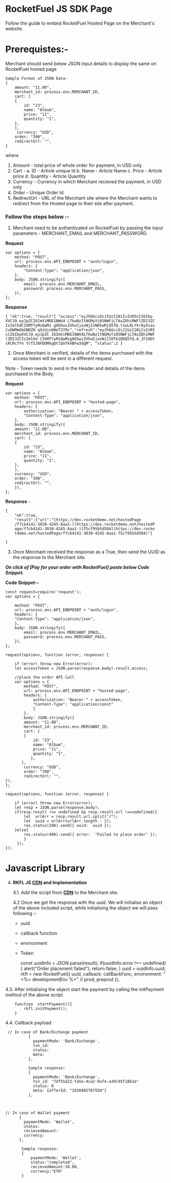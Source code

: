 
  

# RocketFuel JS SDK Page

  

Follow the guide to embed RocketFuel Hosted Page on the Merchant's website.

  

  

# Prerequistes:-

  

Merchant should send below JSON input details to display the same on RocketFuel hosted page

  

    Sample Format of JSON Data-
    {
	    amount: "11.00",
	    merchant_id: process.env.MERCHANT_ID,
	    cart: [
	    {
		    id: "23",
		    name: "Album",
		    price: "11",
		    quantity: "1",
	    },
	    ],
		 currency: "USD",
	    order: "390",
	    redirectUrl: "",
    }

  

where

  

1. Amount - total price of whole order for payment, in USD only
2. Cart -
	a. ID - Article unique Id
	b. Name - Article Name
	c. Price - Article price
	d. Quantity - Article Quantity
3. Currency - Currency in which Merchant recieved the payment, in USD only
4. Order - Unique Order Id
5. RedirectUrl - URL of the Merchant site where the Merchant wants to redirect from the Hosted page to their site after payment.

  

### Follow the steps below :-

  

1. Merchant need to be authenticated on RocketFuel by passing the input parameters - MERCHANT_EMAIL and MERCHANT_PASSWORD.

  

**Request**


    var options = {
    	method: "POST",
    	url: process.env.API_ENDPOINT + "auth/login",
	    headers: {
		    "Content-Type": "application/json",
	    },
	    body: JSON.stringify({
		    email: process.env.MERCHANT_EMAIL,
		    password: process.env.MERCHANT_PASS,
	    }),
    };

  

  

**Response**

  

  

    { "ok":true, "result"{ "access":"eyJhbGciOiJIUzI1NiIsInR5cCI6Ikp
    XVCJ9.eyJpZCI6ImViMDE1NWU4 LTkwNzItNGMyYi05NWFjLTAxZDhiMWFlZDI3ZC
    IsImlhdCI6MTYyMzQwMz g0OSwiZXhwIjoxNjIzNDkwMjQ5fQ.t1wL6LYkr8y5sau
    CuOWMmGbGNDZH qXzUjo6WeT370c","refresh":"eyJhbGciOiJIUzI1NiIsInR5
    cCI6IkpXVCJ9.eyJpZC I6ImViMDE1NWU4LTkwNzItNGMyYi05NWFjLTAxZDhiMWF
    lZDI3ZCIsImlhd CI6MTYyMzQwMzg0OSwiZXhwIjoxNjI1OTk1ODQ5fQ.A_JF1ODt
    cRCRc7Yn TcT5JBFDDMkgQtlQXYkhBFw3dgM", "status":2 }

  
  

2. Once Merchant is verified, details of the items purchased with the access token will be sent in a different request.

Note - Token needs to send in the Header and details of the items purchased in the Body.

  

**Request**

  

    var options = {
	    method: "POST",
	    url: process.env.API_ENDPOINT + "hosted-page",
	    headers: {
		    authorization: "Bearer " + accessToken,
		    "Content-Type": "application/json",
	    },
	    body: JSON.stringify({
	    amount: "11.00",
	    merchant_id: process.env.MERCHANT_ID,
	    cart: [
	    {
		    id: "23",
		    name: "Album",
		    price: "11",
		    quantity: "1",
	    },
	    ],
	    currency: "USD",
	    order: "390",
	    redirectUrl: "",
	    }),
    };

  

**Response** -

  

    {
	    "ok":true,
	    "result":{"url":"[https://dev.rocketdemo.net/hostedPage
	    /f7cb4141-3030-4245-8aa1-](https://dev.rocketdemo.net/hostedP
	    age/f7cb4141-3030-4245-8aa1-)[f5cf95b5d504](https://dev.rocke
	    tdemo.net/hostedPage/f7cb4141-3030-4245-8aa1-f5cf95b5d504)"}
    
    }
3. Once Merchant received the response as a True, then send the UUID as the response  to  the Merchant site.

***On click of [Pay for your order with RocketFuel] paste below Code Snippet.***

**Code Snippet--**

    const request=require('request');
    var options = {
    
	    method: "POST",
	    url: process.env.API_ENDPOINT + "auth/login",
	    headers: {
	    "Content-Type": "application/json",
	    },
	    body: JSON.stringify({
		    email: process.env.MERCHANT_EMAIL,
		    password: process.env.MERCHANT_PASS,
	    }),
    };
    
    request(options, function (error, response) {
    
	    if (error) throw new Error(error);    
	    let accessToken = JSON.parse(response.body).result.access;
    
	    //place the order API Call
	    var options = {
		    method: "POST",
		    url: process.env.API_ENDPOINT + "hosted-page",
		    headers: {
			    authorization: "Bearer " + accessToken,
			    "Content-Type": "application/const" 
			    } 
		    },
		    body: JSON.stringify({
		    amount: "11.00",
		    merchant_id: process.env.MERCHANT_ID,
		    cart: [
		    {
			    id: "23",
			    name: "Album",
			    price: "11",
			    quantity: "1",
			   },
		   ],
		    currency: "USD",
		    order: "390",
		    redirectUrl: "",
    }),
    };
    
    request(options, function (error, response) {
    
	    if (error) throw new Error(error);
	    let resp = JSON.parse(response.body);
	    if(resp.result !== undefined && resp.result.url !==undefined){
			let  urlArr = resp.result.url.split("/");
			let  uuid = urlArr[urlArr.length - 1];
			res.status(200).send({ uuid:  uuid });
		}else{
			res.status(400).send({ error:  "Failed to place order" });
			}
		 });
    });
# Javascript Library
4.  **RKFL JS [CDN] and Implementation**

	4.1. Add the script from **[CDN]** to the Merchant site.  

	4.2	Once we get the response with the uuid. We will initialise an object of the above included script, while initialising the object we will pass following :- 
	-   uuid
	-   callback function
	-   environment
	-   Token

		

		const  uuidInfo = JSON.parse(result);
		if(uuidInfo.error !== undefined){
		alert("Order placement failed");
		return  false;
		}
		uuid = uuidInfo.uuid;
		rkfl = new  RocketFuel({
			uuid,
			callback:  callBackFunc,
			environment:  "<%= developmentEnv %>"  // prod, preprod
		});
	
4.3. After initialising the object start the payment by calling the initPayment method of the above script.
	

		function  startPayment(){
			rkfl.initPayment();
		}

4.4. Callback payload
	 
	 // In case of Bank/Exchange payment
    	      {
                paymentMode: 'Bank/Exchange',
                txn_id: 
                status: 
                meta:
              },
    
    		  Sample response:
    		  {
                paymentMode: 'Bank/Exchange',
                txn_id: "7df55d22-fa5e-4ca2-9af4-a39c95f18b3a"
                status: 0
                meta: {offerId: "1630402767550"}
              },
		 


	// In case of Wallet payment
	      {
            paymentMode: 'Wallet',
            status: 
            recievedAmount:
            currency:
          },

           Sample response:
		   {
			   paymentMode: 'Wallet',
			   status:"completed",
			   recievedAmount:10.00,
			   currency:"ETH"
		   }
   [CDN]: <https://d3rpjm0wf8u2co.cloudfront.net/static/rkfl.js>